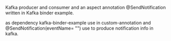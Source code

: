 Kafka producer and consumer and an aspect annotation @SendNotification written in Kafka binder example. 

as dependency kafka-binder-example use in custom-annotation and @SendNotification(eventName= "") use to produce notification info in kafka.
